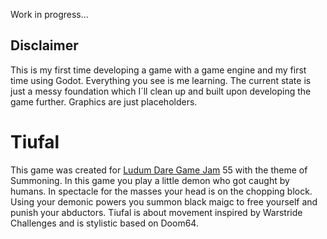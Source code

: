 Work in progress...

## Disclaimer
This is my first time developing a game with a game engine and my first time using Godot. Everything you see is me learning.
The current state is just a messy foundation which I´ll clean up and built upon developing the game further.
Graphics are just placeholders.

# Tiufal
This game was created for [Ludum Dare Game Jam](https://ldjam.com) 55 with the theme of Summoning. In this game you play a little demon who got caught by humans. In spectacle for the masses your head is on the chopping block. Using your demonic powers you summon black maigc to free yourself and punish your abductors. Tiufal is about movement inspired by Warstride Challenges and is stylistic based on Doom64.